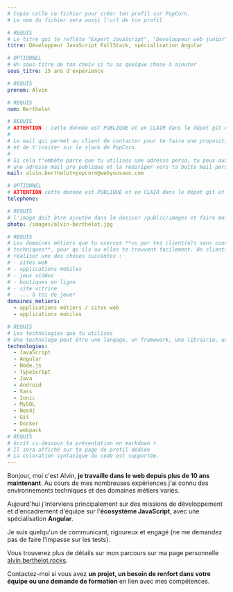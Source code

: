 ```yaml
---
# Copie colle ce fichier pour créer ton profil sur PopCorn.
# Le nom du fichier sera aussi l'url de ton profil

# REQUIS
# Le titre qui te refléte "Expert JavaScript", "Développeur web junior"
titre: Développeur JavaScript FullStack, spécialisation Angular

# OPTIONNEL
# Un sous-titre de ton choix si tu as quelque chose à ajouter
sous_titre: 15 ans d'expérience

# REQUIS
prenom: Alvin

# REQUIS
nom: Berthelot

# REQUIS
# ATTENTION : cette donnée est PUBLIQUE et en CLAIR dans le dépot git et sur le site
#
# Le mail qui permet au client de contacter pour te faire une proposition de projet
# et de t'inviter sur le slack de PopCorn.
#
# Si cela t'embête parce que tu utilises une adresse perso, tu peux aussi te créer
# une adresse mail pro publique et la rediriger vers ta boîte mail perso
mail: alvin.berthelot+popcorn@webyousoon.com

# OPTIONNEL
# ATTENTION cette donnée est PUBLIQUE et en CLAIR dans le dépot git et sur le site
telephone:

# REQUIS
# l'image doit être ajoutée dans le dossier /public/images et faire moins de 100ko ! Sa hauteur affichée sur le site sera de 300px, elle s'adaptera comme elle peut au responsive avec du css.
photo: /images/alvin-berthelot.jpg

# REQUIS
# Les domaines métiers que tu exerces **vu par tes client(e)s sans connaissances
# techniques**, pour qu'ils ou elles te trouvent facilement. Un client(e) veut par exemple
# réaliser une des choses suivantes :
# - sites web
# - applications mobiles
# - jeux vidéos
# - boutiques en ligne
# - site vitrine
# - ... à toi de jouer
domaines_metiers:
  - applications métiers / sites web
  - applications mobiles

# REQUIS
# Les technologies que tu utilises
# Une technologe peut être une langage, un framework, une librairie, un CMS ...
technologies:
  - JavaScript
  - Angular
  - Node.js
  - TypeScript
  - Java
  - Android
  - Sass
  - Ionic
  - MySQL
  - Neo4j
  - Git
  - Docker
  - webpack
# REQUIS
# écrit ci-dessous ta présentation en markdown ⬇️
# Il sera affiché sur ta page de profil dédiée
# La coloration syntaxique du code est supportée.
---
```


Bonjour, moi c'est Alvin, **je travaille dans le web depuis plus de 10 ans maintenant**. Au cours de mes nombreuses expériences j'ai connu des environnements techniques et des domaines métiers variés.

Aujourd'hui j'interviens principalement sur des missions de développement et d'encadrement d'équipe sur l'**écosystème JavaScript**, avec une spécialisation **Angular**.

Je suis quelqu'un de communicant, rigoureux et engagé (ne me demandez pas de faire l'impasse sur les tests).

Vous trouverez plus de détails sur mon parcours sur ma page personnelle [alvin.berthelot.rocks](http://alvin.berthelot.rocks).

Contactez-moi si vous avez **un projet, un besoin de renfort dans votre équipe ou une demande de formation** en lien avec mes compétences.
